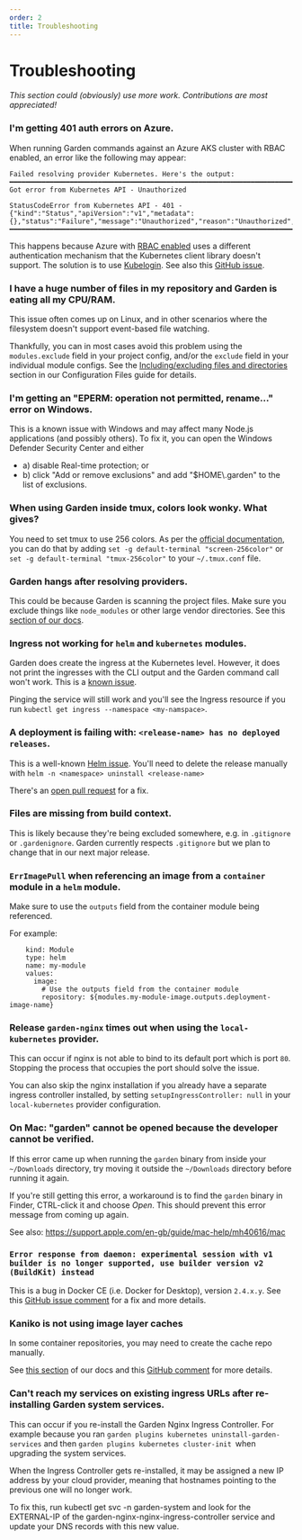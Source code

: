 ```yaml
---
order: 2
title: Troubleshooting
---
```


# Troubleshooting

_This section could (obviously) use more work. Contributions are most appreciated!_

### I'm getting 401 auth errors on Azure.

When running Garden commands against an Azure AKS cluster with RBAC enabled, an error like the following may appear:

```
Failed resolving provider Kubernetes. Here's the output:
━━━━━━━━━━━━━━━━━━━━━━━━━━━━━━━━━━━━━━━━━━━━━━━━━━━━━━━━━━━━━━━━━━━━━━━━━━━━━━━━
Got error from Kubernetes API - Unauthorized

StatusCodeError from Kubernetes API - 401 -
{"kind":"Status","apiVersion":"v1","metadata":{},"status":"Failure","message":"Unauthorized","reason":"Unauthorized","code":401}
━━━━━━━━━━━━━━━━━━━━━━━━━━━━━━━━━━━━━━━━━━━━━━━━━━━━━━━━━━━━━━━━━━━━━━━━━━━━━━━━
```

This happens because Azure with [RBAC enabled](https://docs.microsoft.com/en-us/azure/aks/manage-azure-rbac) uses a different authentication mechanism that the Kubernetes client library doesn't support. The solution is to use [Kubelogin](https://github.com/Azure/kubelogin). See also this [GitHub issue](https://github.com/garden-io/garden/issues/2330).

### I have a huge number of files in my repository and Garden is eating all my CPU/RAM.

This issue often comes up on Linux, and in other scenarios where the filesystem doesn't support event-based file watching.

Thankfully, you can in most cases avoid this problem using the `modules.exclude` field in your project config, and/or the `exclude` field in your individual module configs. See the [Including/excluding files and directories](../using-garden/configuration-overview.md#includingexcluding-files-and-directories) section in our Configuration Files guide for details.

### I'm getting an "EPERM: operation not permitted, rename..." error on Windows.

This is a known issue with Windows and may affect many Node.js applications (and possibly others).
To fix it, you can open the Windows Defender Security Center and either

- a) disable Real-time protection; or
- b) click "Add or remove exclusions" and add "$HOME\\.garden" to the list of exclusions.

### When using Garden inside tmux, colors look wonky. What gives?

You need to set tmux to use 256 colors. As per the [official documentation](https://github.com/tmux/tmux/wiki/FAQ#how-do-i-use-a-256-colour-terminal), you can do that by adding `set -g default-terminal "screen-256color"`
or `set -g default-terminal "tmux-256color"` to your `~/.tmux.conf` file.

### Garden hangs after resolving providers.

This could be because Garden is scanning the project files. Make sure you exclude things like `node_modules` or other large vendor directories. See this [section of our docs](https://docs.garden.io/using-garden/configuration-overview#including-excluding-files-and-directories).

### Ingress not working for `helm` and `kubernetes` modules.

Garden does create the ingress at the Kubernetes level. However, it does not print the ingresses with the CLI output and the Garden command call won't work. This is a [known issue](https://github.com/garden-io/garden/issues/718).

Pinging the service will still work and you'll see the Ingress resource if you run `kubectl get ingress --namespace <my-namspace>`.

### A deployment is failing with: `<release-name> has no deployed releases`.

This is a well-known [Helm issue](https://github.com/helm/helm/issues/3208). You'll need to delete the release manually with `helm -n <namespace> uninstall <release-name>`

There's an [open pull request](https://github.com/helm/helm/pull/7653) for a fix.

### Files are missing from build context.

This is likely because they're being excluded somewhere, e.g. in `.gitignore` or `.gardenignore`. Garden currently respects `.gitignore` but we plan to change that in our next major release.

### `ErrImagePull` when referencing an image from a `container` module in a `helm` module.

Make sure to use the `outputs` field from the container module being referenced.

For example:

```console
    kind: Module
    type: helm
    name: my-module
    values:
      image:
        # Use the outputs field from the container module
        repository: ${modules.my-module-image.outputs.deployment-image-name}
```

### Release `garden-nginx` times out when using the `local-kubernetes` provider.

This can occur if nginx is not able to bind to its default port which is port `80`. Stopping the process that occupies the port should solve the issue.

You can also skip the nginx installation if you already have a separate ingress controller installed, by setting `setupIngressController: null` in your `local-kubernetes` provider configuration.

### On Mac: "garden" cannot be opened because the developer cannot be verified.

If this error came up when running the `garden` binary from inside your `~/Downloads` directory, try moving it outside
the `~/Downloads` directory before running it again.

If you're still getting this error, a workaround is to find the `garden` binary in Finder, CTRL-click it and choose
_Open_. This should prevent this error message from coming up again.

See also: https://support.apple.com/en-gb/guide/mac-help/mh40616/mac

### `Error response from daemon: experimental session with v1 builder is no longer supported, use builder version v2 (BuildKit) instead`

This is a bug in Docker CE (i.e. Docker for Desktop), version `2.4.x.y`. See this [GitHub issue comment](https://github.com/garden-io/garden/issues/2123#issuecomment-723780468) for a fix and more details.

### Kaniko is not using image layer caches

In some container repositories, you may need to create the cache repo manually.

See [this section](https://docs.garden.io/kubernetes-plugins/advanced/in-cluster-building#kaniko) of our docs and this [GitHub comment](https://github.com/GoogleContainerTools/kaniko/issues/410#issuecomment-433229841) for more details.

### Can't reach my services on existing ingress URLs after re-installing Garden system services.

This can occur if you re-install the Garden Nginx Ingress Controller. For example because you ran `garden plugins kubernetes uninstall-garden-services` and then `garden plugins kubernetes cluster-init `when upgrading the system services.

When the Ingress Controller gets re-installed, it may be assigned a new IP address by your cloud provider, meaning that hostnames pointing to the previous one will no longer work.

To fix this, run kubectl get svc -n garden-system and look for the EXTERNAL-IP of the garden-nginx-nginx-ingress-controller service and update your DNS records with this new value.


